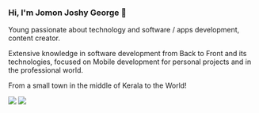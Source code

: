###  Hi, I'm Jomon Joshy George 👋

Young passionate about technology and software / apps development, content creator.

Extensive knowledge in software development from Back to Front and its technologies, focused on Mobile development for personal projects and in the professional world.

From a small town in the middle of Kerala to the World!

[<img src="https://img.shields.io/badge/linkedin-%230077B5.svg?&style=for-the-badge&logo=linkedin&logoColor=white" />](https://www.linkedin.com/in/jomonjoshygeorge/) ![](https://komarev.com/ghpvc/?username=joafc96&color=5BBF0F) 